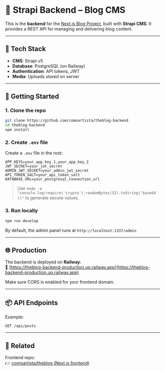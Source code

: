 
# 🧠 Strapi Backend – Blog CMS

This is the **backend** for the [Next.js Blog Project](https://github.com/comoartista/theblog), built with **Strapi CMS**. It provides a REST API for managing and delivering blog content.

---

## 🔧 Tech Stack

- **CMS**: Strapi v5
- **Database**: PostgreSQL (on Railway)
- **Authentication**: API tokens, JWT
- **Media**: Uploads stored on server

---

## 🚀 Getting Started

### 1. Clone the repo

```bash
git clone https://github.com/comoartista/theblog-backend
cd theblog-backend
npm install
```

### 2. Create `.env` file

Create a `.env` file in the root:

```env
APP_KEYS=your_app_key_1,your_app_key_2
JWT_SECRET=your_jwt_secret
ADMIN_JWT_SECRET=your_admin_jwt_secret
API_TOKEN_SALT=your_api_token_salt
DATABASE_URL=your_postgresql_connection_url
```

> Use `node -e "console.log(require('crypto').randomBytes(32).toString('base64'))"` to generate secure values.

### 3. Run locally

```bash
npm run develop
```

By default, the admin panel runs at `http://localhost:1337/admin`

---

## 🌐 Production

The backend is deployed on **Railway**:  
🔗 [https://theblog-backend-production.up.railway.app](https://theblog-backend-production.up.railway.app)

Make sure CORS is enabled for your frontend domain.

---

## 📦 API Endpoints

Example:

```http
GET /api/posts
```

---

## 🔗 Related

Frontend repo:  
👉 [comoartista/theblog (Next.js frontend)](https://github.com/comoartista/theblog)
